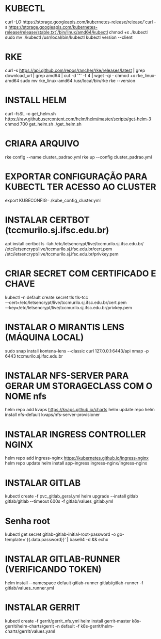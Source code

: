 # KUBECTL
curl -LO https://storage.googleapis.com/kubernetes-release/release/`curl -s https://storage.googleapis.com/kubernetes-release/release/stable.txt`/bin/linux/amd64/kubectl
chmod +x ./kubectl
sudo mv ./kubectl /usr/local/bin/kubectl
kubectl version --client

# RKE
curl -s https://api.github.com/repos/rancher/rke/releases/latest | grep download_url | grep amd64 | cut -d '"' -f 4 | wget -qi -
chmod +x rke_linux-amd64
sudo mv rke_linux-amd64 /usr/local/bin/rke
rke --version

# INSTALL HELM
curl -fsSL -o get_helm.sh https://raw.githubusercontent.com/helm/helm/master/scripts/get-helm-3
chmod 700 get_helm.sh
./get_helm.sh

# CRIARA ARQUIVO 
rke config --name cluster_padrao.yml
rke up --config cluster_padrao.yml

# EXPORTAR CONFIGURAÇÃO PARA KUBECTL TER ACESSO AO CLUSTER
export KUBECONFIG=./kube_config_cluster.yml

# INSTALAR CERTBOT (tccmurilo.sj.ifsc.edu.br)
apt install certbot
ls -lah /etc/letsencrypt/live/tccmurilo.sj.ifsc.edu.br/
/etc/letsencrypt/live/tccmurilo.sj.ifsc.edu.br/cert.pem
/etc/letsencrypt/live/tccmurilo.sj.ifsc.edu.br/privkey.pem

# CRIAR SECRET COM CERTIFICADO E CHAVE
kubectl -n default create secret tls tls-tcc \
--cert=/etc/letsencrypt/live/tccmurilo.sj.ifsc.edu.br/cert.pem \
--key=/etc/letsencrypt/live/tccmurilo.sj.ifsc.edu.br/privkey.pem

# INSTALAR O MIRANTIS LENS (MÁQUINA LOCAL)
sudo snap install kontena-lens --classic
curl 127.0.0.1:6443/api
nmap -p 6443 tccmurilo.sj.ifsc.edu.br

# INSTALAR NFS-SERVER PARA GERAR UM STORAGECLASS COM O NOME nfs
helm repo add kvaps https://kvaps.github.io/charts
helm update repo
helm install nfs-default kvaps/nfs-server-provisioner

# INSTALAR INGRESS CONTROLLER NGINX
helm repo add ingress-nginx https://kubernetes.github.io/ingress-nginx
helm repo update
helm install app-ingress ingress-nginx/ingress-nginx

# INSTALAR GITLAB
kubectl create -f pvc_gitlab_geral.yml
helm upgrade --install gitlab gitlab/gitlab --timeout 600s  -f gitlab/values_gitlab.yml

# Senha root
kubectl get secret gitlab-gitlab-initial-root-password -o go-template='{{.data.password}}' | base64 -d && echo

# INSTALAR GITLAB-RUNNER (VERIFICANDO TOKEN)
helm install --namespace default gitlab-runner gitlab/gitlab-runner -f gitlab/values_runner.yml

# INSTALAR GERRIT
kubectl create -f gerrit/gerrit_nfs.yml
helm install gerrit-master k8s-gerrit/helm-charts/gerrit -n default -f k8s-gerrit/helm-charts/gerrit/values.yaml
